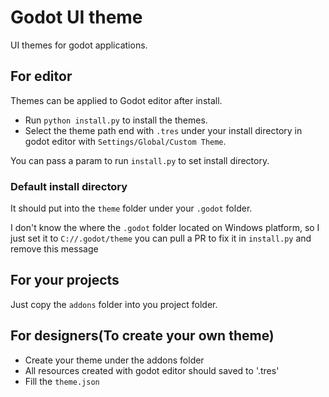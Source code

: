# Godot UI theme

UI themes for godot applications.

## For editor

Themes can be applied to Godot editor after install.

* Run `python install.py` to install the themes.
* Select the theme path end with `.tres` under your install directory in godot editor with `Settings/Global/Custom Theme`.

You can pass a param to run `install.py` to set install directory.

### Default install directory

It should put into the `theme` folder under your `.godot` folder.

I don't know the where the `.godot` folder located on Windows platform, so I just set it to `C://.godot/theme` you can pull a PR to fix it in `install.py` and remove this message

## For your projects

Just copy the `addons` folder into you project folder.

## For designers(To create your own theme)

* Create your theme under the addons folder
* All resources created with godot editor should saved to '.tres'
* Fill the `theme.json`
